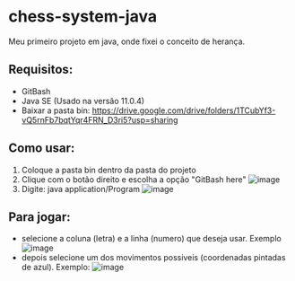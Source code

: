# chess-system-java
Meu primeiro projeto em java, onde fixei o conceito de herança.
## Requisitos:
* GitBash
* Java SE (Usado na versão 11.0.4)
* Baixar a pasta bin: https://drive.google.com/drive/folders/1TCubYf3-vQ5rnFb7bqtYqr4FRN_D3ri5?usp=sharing
## Como usar:
1. Coloque a pasta bin dentro da pasta do projeto
2. Clique com o botão direito e escolha a opção "GitBash here" 
![image](https://user-images.githubusercontent.com/69250714/166473646-b3dc45ed-45d5-42bb-9784-c91c58058845.png)
3. Digite: java application/Program
![image](https://user-images.githubusercontent.com/69250714/166492830-0073838a-23f9-4890-a5bb-e4c02483bbd4.png)

## Para jogar: 
* selecione a coluna (letra) e a linha (numero) que deseja usar. Exemplo
![image](https://user-images.githubusercontent.com/69250714/166493432-5cf9b63f-0581-4876-b14f-3b712ada651d.png)
* depois selecione um dos movimentos possiveis (coordenadas pintadas de azul). Exemplo: 
![image](https://user-images.githubusercontent.com/69250714/166494004-383213d0-0ab0-4d26-bbc0-92748f8f7535.png)



